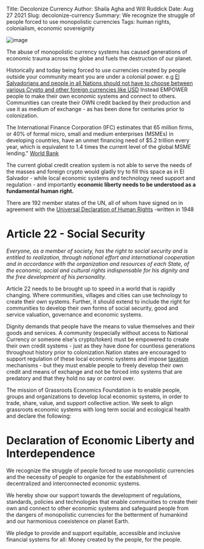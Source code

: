 Title: Decolonize Currency
Author: Shaila Agha and Will Ruddick
Date: Aug 27 2021
Slug: decolonize-currency
Summary: We recognize the struggle of people forced to use monopolistic currencies
Tags: human rights, colonialism, economic sovereignity

![image](/images/blog/decolonize-currency1.webp)

The abuse of monopolistic currency systems has caused generations of
economic trauma across the globe and fuels the destruction of our
planet.

Historically and today being forced to use currencies created by people
outside your community meant you are under a colonial power. e.g [El
Salvadorians and people in all Nations should not have to choose between
various Crypto and other foreign currencies like
USD](https://www.coindesk.com/markets/2021/07/14/the-headache-of-crypto-colonialism/)
Instead EMPOWER people to make their own economic systems and connect to
others. Communities can create their OWN credit backed by their
production and use it as medium of exchange - as has been done for
centuries prior to colonization.

The International Finance Corporation (IFC) estimates that 65 million
firms, or 40% of formal micro, small and medium enterprises (MSMEs) in
developing countries, have an unmet financing need of $5.2 trillion
every year, which is equivalent to 1.4 times the current level of the
global MSME lending." [World
Bank](https://www.worldbank.org/en/topic/smefinance/)

The current global credit creation system is not able to serve the needs
of the masses and foreign crypto would gladly try to fill this space as
in El Salvador - while local economic systems and technology need
support and regulation - and importantly **economic liberty needs to be
understood as a fundamental human right.**

There are 192 member states of the UN, all of whom have signed on in
agreement with the [Universal Declaration of Human
Rights](https://www.un.org/en/about-us/universal-declaration-of-human-rights/)
-written in 1948

# Article 22 - Social Security

_Everyone, as a member of society, has the right to social security and
is entitled to realization, through national effort and international
cooperation and in accordance with the organization and resources of
each State, of the economic, social and cultural rights indispensable
for his dignity and the free development of his personality._

Article 22 needs to be brought up to speed in a world that is rapidly
changing. Where communities, villages and cities can use technology to
create their own systems. Further, it should extend to include the right
for communities to develop their own forms of social security, good and
service valuation, governance and economic systems.

Dignity demands that people have the means to value themselves and their
goods and services. A community (especially without access to National
Currency or someone else's crypto/token) must be empowered to create
their own credit systems - just as they have done for countless
generations throughout history prior to colonization.Nation states are
encouraged to support regulation of these local economic systems and
impose
[taxation](https://www.grassrootseconomics.org/post/taxation-community-currencies/)
mechanisms - but they must enable people to freely develop their own
credit and means of exchange and not be forced into systems that are
predatory and that they hold no say or control over.

The mission of Grassroots Economics Foundation is to enable people,
groups and organizations to develop local economic systems, in order to
trade, share, value, and support collective action. We seek to align
grassroots economic systems with long term social and ecological health
and declare the following:

# Declaration of Economic Liberty and Interdependence

We recognize the struggle of people forced to use monopolistic
currencies and the necessity of people to organize for the establishment
of decentralized and interconnected economic systems.

We hereby show our support towards the development of regulations,
standards, policies and technologies that enable communities to create
their own and connect to other economic systems and safeguard people
from the dangers of monopolistic currencies for the betterment of
humankind and our harmonious coexistence on planet Earth.

We pledge to provide and support equitable, accessible and inclusive
financial systems for all: Money created by the people, for the people.
